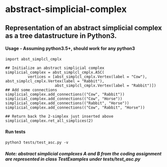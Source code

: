 # abstract-simplicial-complex

## Representation of an abstract simplicial complex as a tree datastructure in Python3.

#### Usage - Assuming python3.5+, should work for any python3
```
import abst_simplcl_cmplx

## Initialize an abstract simplicial complex
simplicial_complex = abst_simplcl_cmplx.ASC(
          vertices = [abst_simplcl_cmplx.Vertex(label = "Cow"), abst_simplcl_cmplx.Vertex(label = "Rabbit"),
                      abst_simplcl_cmplx.Vertex(label = "Rabbit")])
## Add some connections
simplicial_complex.add_connections(("Cow", "Rabbit"))
simplicial_complex.add_connections(("Cow", "Horse"))
simplicial_complex.add_connections(("Rabbit", "Horse"))
simplicial_complex.add_connections(("Cow", "Rabbit", "Horse"))

## Return back the 2-simplex just inserted above
simplicial_complex.ret_all_simplices(2)
```

#### Run tests
```
python3 tests/test_asc.py -v
```

##### Note: abstract simplicial complexes A and B from the coding assignment are represented in class TestExamples under tests/test_asc.py

